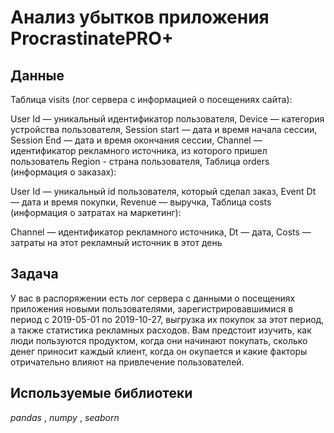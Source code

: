 # Анализ убытков приложения ProcrastinatePRO+


## Данные

Таблица visits (лог сервера с информацией о посещениях сайта):

User Id — уникальный идентификатор пользователя,
Device — категория устройства пользователя,
Session start — дата и время начала сессии,
Session End — дата и время окончания сессии,
Channel — идентификатор рекламного источника, из которого пришел пользователь
Region - страна пользователя,
Таблица orders (информация о заказах):

User Id — уникальный id пользователя, который сделал заказ,
Event Dt — дата и время покупки,
Revenue — выручка,
Таблица costs (информация о затратах на маркетинг):

Channel — идентификатор рекламного источника,
Dt — дата,
Costs — затраты на этот рекламный источник в этот день

## Задача

У вас в распоряжении есть лог сервера с данными о посещениях приложения новыми пользователями, зарегистрировавшимися в период с 2019-05-01 по 2019-10-27, выгрузка их покупок за этот период, а также статистика рекламных расходов. Вам предстоит изучить, как люди пользуются продуктом, когда они начинают покупать, сколько денег приносит каждый клиент, когда он окупается и какие факторы отричательно влияют на привлечение пользователей.
## Используемые библиотеки
*pandas* , *numpy* , *seaborn*
